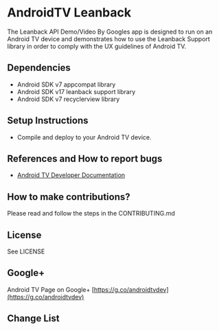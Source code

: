 # AndroidTV Leanback

The Leanback API Demo/Video By Googles app is designed to run on an Android TV device and demonstrates how to use the Leanback Support library
in order to comply with the UX guidelines of Android TV.

## Dependencies
* Android SDK v7 appcompat library
* Android SDK v17 leanback support library
* Android SDK v7 recyclerview library

## Setup Instructions
* Compile and deploy to your Android TV device.

## References and How to report bugs
* [Android TV Developer Documentation](http://developer.android.com/tv)

## How to make contributions?
Please read and follow the steps in the CONTRIBUTING.md

## License
See LICENSE

## Google+
Android TV Page on Google+ [https://g.co/androidtvdev](https://g.co/androidtvdev)
## Change List
